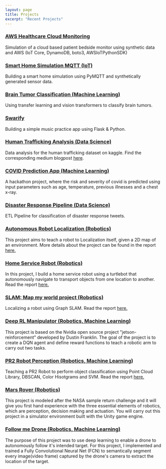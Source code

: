 ```yaml
---
layout: page
title: Projects
excerpt: "Recent Projects"
---
```


### [AWS Healthcare Cloud Monitoring](https://github.com/vijpandaturtle/patient-monitoring-simulation-aws)
Simulation of a cloud based patient bedside monitor using synthetic data and AWS (IoT Core, DynamoDB, boto3, AWSIoTPythonSDK)

### [Smart Home Simulation MQTT (IoT)](https://github.com/vijpandaturtle/smart-home-simulation-mqtt)
Building a smart home simulation using PyMQTT and synthetically generated sensor data. 

### [Brain Tumor Classification (Machine Learning)](https://github.com/vijpandaturtle/brain-tumor-classification)
Using transfer learning and vision transformers to classify brain tumors.

### [Swarify](https://github.com/vijpandaturtle/swarify)
Building a simple music practice app using Flask & Python. 

### [Human Trafficking Analysis (Data Science)](https://github.com/vijpandaturtle/trafficking-analysis)
Data analysis for the human trafficking dataset on kaggle. Find the corresponding medium blogpost [here](https://vijayasriiyer.medium.com/understanding-human-trafficking-with-data-2860f6aa10ac).

### [COVID Prediction App (Machine Learning)](https://github.com/vijpandaturtle/covid-voice)
A hackathon project, where the risk and severity of covid is predicted using input parameters such as age, temperature, previous illnesses and a chest x-ray.

### [Disaster Response Pipeline (Data Science)](https://github.com/vijpandaturtle/disaster-response-pipeline)
ETL Pipeline for classification of disaster response tweets. 

### [Autonomous Robot Localization (Robotics)](https://github.com/vijpandaturtle/where_am_i)
This project aims to teach a robot to Localization itself, given a 2D map of an environment. More details about the project can be found in the report [here.](https://github.com/vijpandaturtle/where_am_i/blob/master/localization.pdf)

### [Home Service Robot (Robotics)](https://github.com/vijpandaturtle/home_service_bot)
In this project, I build a home service robot using a turtlebot that autonomously navigate to transport objects from one location to another. Read the report [here.](https://github.com/vijpandaturtle/home_service_bot)

### [SLAM: Map my world project (Robotics)](https://github.com/vijpandaturtle/map_my_world)
Localizing a robot using Graph SLAM. Read the report [here.](https://github.com/vijpandaturtle/map_my_world/blob/master/SLAM_map_my_world.pdf)

### [Deep RL Manipulator (Robotics, Machine Learning)](https://github.com/vijpandaturtle/deepRL-manipulator)
This project is based on the Nvidia open source project "jetson-reinforcement" developed by Dustin Franklin. The goal of the project is to create a DQN agent and define reward functions to teach a robotic arm to carry out two tasks. 

### [PR2 Robot Perception (Robotics, Machine Learning)](https://github.com/vijpandaturtle/pr2-perception3d)
Teaching a PR2 Robot to perform object classification using Point Cloud Library, DBSCAN, Color Hisotgrams and SVM. Read the report [here.](https://github.com/vijpandaturtle/pr2-perception3d/blob/master/writeup_template.md)

### [Mars Rover (Robotics)](https://github.com/vijpandaturtle/search-sample-return)
This project is modeled after the NASA sample return challenge and it will give you first hand experience with the three essential elements of robotics, which are perception, decision making and actuation. You will carry out this project in a simulator environment built with the Unity game engine.

### [Follow me Drone (Robotics, Machine Learning)](https://github.com/vijpandaturtle/Follow-me-drone)
The purpose of this project was to use deep learning to enable a drone to autonomously follow it's intended target. For this project, I implemented and trained a Fully Convolutional Neural Net (FCN) to semantically segment every image(video frame) captured by the drone's camera to extract the location of the target. 
